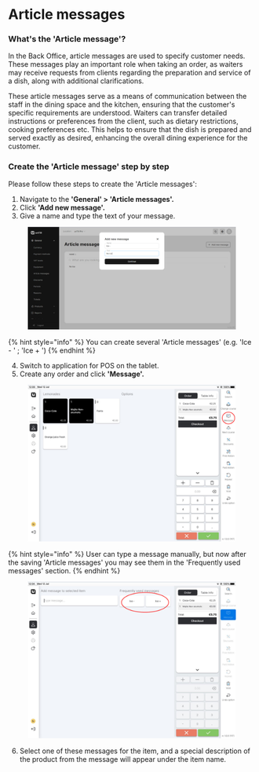# Article messages

### What's the 'Article message'?

In the Back Office, article messages are used to specify customer needs. These messages play an important role when taking an order, as waiters may receive requests from clients regarding the preparation and service of a dish, along with additional clarifications.

These article messages serve as a means of communication between the staff in the dining space and the kitchen, ensuring that the customer's specific requirements are understood. Waiters can transfer detailed instructions or preferences from the client, such as dietary restrictions, cooking preferences etc. This helps to ensure that the dish is prepared and served exactly as desired, enhancing the overall dining experience for the customer.

### Create the 'Article message' step by step&#x20;

Please follow these steps to create the 'Article messages':

1. Navigate to the **'General' > 'Article messages'.**
2. Click **'Add new message'.**
3. Give a name and type the text of your message.

<figure><img src="../.gitbook/assets/ice-message.jpg" alt=""><figcaption></figcaption></figure>

{% hint style="info" %}
You can create several 'Article messages' (e.g. 'Ice - ' ; 'Ice + ')
{% endhint %}

4. Switch to application for POS on the tablet.
5. Create any order and click **'Message'.**

<figure><img src="../.gitbook/assets/messages.jpg" alt="" width="563"><figcaption></figcaption></figure>

{% hint style="info" %}
User can type a message manually, but now after the saving 'Article messages' you may see them in the 'Frequently used messages' section. &#x20;
{% endhint %}

<figure><img src="../.gitbook/assets/messages1.jpg" alt="" width="563"><figcaption></figcaption></figure>

6. Select one of these messages for the item, and a special description of the product from the message will appear under the item name.
